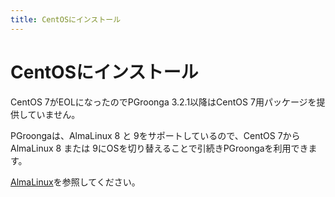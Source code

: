 ```yaml
---
title: CentOSにインストール
---
```


# CentOSにインストール

CentOS 7がEOLになったのでPGroonga 3.2.1以降はCentOS 7用パッケージを提供していません。

PGroongaは、AlmaLinux 8 と 9をサポートしているので、CentOS 7からAlmaLinux 8 または 9にOSを切り替えることで引続きPGroongaを利用できます。

[AlmaLinux](../install/almalinux.html)を参照してください。
